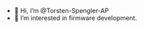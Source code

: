 - 👋 Hi, I’m @Torsten-Spengler-AP
- 👀 I’m interested in firmware development.

<!---
Torsten-Spengler-AP/Torsten-Spengler-AP is a ✨ special ✨ repository because its `README.md` (this file) appears on your GitHub profile.
You can click the Preview link to take a look at your changes.
--->
